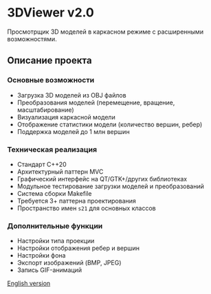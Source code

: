 # 3DViewer v2.0

Просмотрщик 3D моделей в каркасном режиме с расширенными возможностями.

## Описание проекта

### Основные возможности
- Загрузка 3D моделей из OBJ файлов
- Преобразования моделей (перемещение, вращение, масштабирование)
- Визуализация каркасной модели
- Отображение статистики модели (количество вершин, ребер)
- Поддержка моделей до 1 млн вершин

### Техническая реализация
- Стандарт C++20
- Архитектурный паттерн MVC
- Графический интерфейс на QT/GTK+/других библиотеках
- Модульное тестирование загрузки моделей и преобразований
- Система сборки Makefile
- Требуется 3+ паттерна проектирования
- Пространство имен `s21` для основных классов

### Дополнительные функции
- Настройки типа проекции
- Настройки отображения ребер и вершин
- Настройки фона
- Экспорт изображений (BMP, JPEG)
- Запись GIF-анимаций

[English version](README.md)